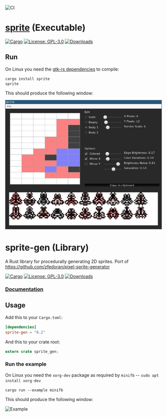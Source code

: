 ![CI](https://github.com/tversteeg/sprite-gen/workflows/CI/badge.svg)

# [sprite](https://tversteeg.itch.io/sprite) (Executable)

[![Cargo](https://img.shields.io/crates/v/sprite.svg)](https://crates.io/crates/sprite) [![License: GPL-3.0](https://img.shields.io/crates/l/sprite.svg)](#license) [![Downloads](https://img.shields.io/crates/d/sprite.svg)](#downloads)

## Run

On Linux you need the [gtk-rs dependencies](https://gtk-rs.org/docs/requirements.html) to compile:

    cargo install sprite
    sprite

This should produce the following window:

![Sprite](img/sprite.png?raw=true)

# sprite-gen (Library)

A Rust library for procedurally generating 2D sprites. Port of https://github.com/zfedoran/pixel-sprite-generator

[![Cargo](https://img.shields.io/crates/v/sprite-gen.svg)](https://crates.io/crates/sprite-gen) [![License: GPL-3.0](https://img.shields.io/crates/l/sprite-gen.svg)](#license) [![Downloads](https://img.shields.io/crates/d/sprite-gen.svg)](#downloads)

### [Documentation](https://docs.rs/sprite-gen/)

## Usage

Add this to your `Cargo.toml`:

```toml
[dependencies]
sprite-gen = "0.2"
```

And this to your crate root:

```rust
extern crate sprite_gen;
```

### Run the example

On Linux you need the `xorg-dev` package as required by `minifb` -- `sudo apt install xorg-dev`

    cargo run --example minifb

This should produce the following window:

![Example](img/example.png?raw=true)
